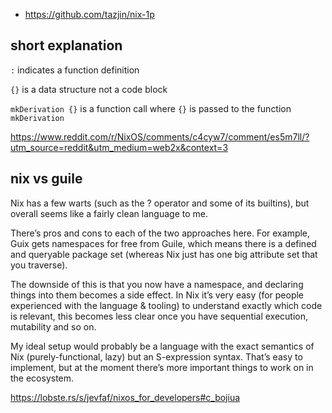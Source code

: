 - https://github.com/tazjin/nix-1p

## short explanation

`:` indicates a function definition

`{}` is a data structure not a code block

`mkDerivation {}` is a function call where `{}` is passed to the function `mkDerivation`

https://www.reddit.com/r/NixOS/comments/c4cyw7/comment/es5m7ll/?utm_source=reddit&utm_medium=web2x&context=3

## nix vs guile

Nix has a few warts (such as the ? operator and some of its builtins), but overall seems like a fairly clean language to me.

There’s pros and cons to each of the two approaches here. For example, Guix gets namespaces for free from Guile, which means there is a defined and queryable package set (whereas Nix just has one big attribute set that you traverse).

The downside of this is that you now have a namespace, and declaring things into them becomes a side effect. In Nix it’s very easy (for people experienced with the language & tooling) to understand exactly which code is relevant, this becomes less clear once you have sequential execution, mutability and so on.

My ideal setup would probably be a language with the exact semantics of Nix (purely-functional, lazy) but an S-expression syntax. That’s easy to implement, but at the moment there’s more important things to work on in the ecosystem.

https://lobste.rs/s/jevfaf/nixos_for_developers#c_bojiua
